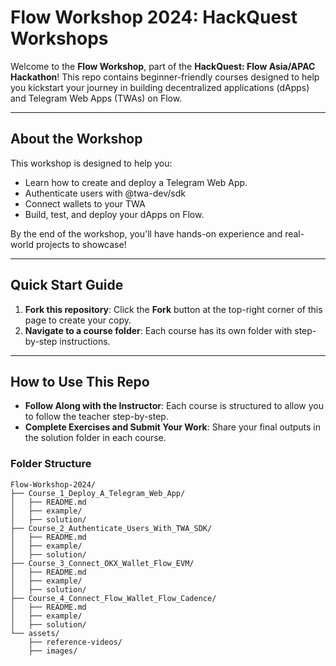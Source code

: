 # Flow Workshop 2024: HackQuest Workshops

Welcome to the **Flow Workshop**, part of the **HackQuest: Flow Asia/APAC Hackathon**! This repo contains beginner-friendly courses designed to help you kickstart your journey in building decentralized applications (dApps) and Telegram Web Apps (TWAs) on Flow.

---

## **About the Workshop**

This workshop is designed to help you:

-   Learn how to create and deploy a Telegram Web App.
-   Authenticate users with @twa-dev/sdk
-   Connect wallets to your TWA
-   Build, test, and deploy your dApps on Flow.

By the end of the workshop, you'll have hands-on experience and real-world projects to showcase!

---

## **Quick Start Guide**

1. **Fork this repository**: Click the **Fork** button at the top-right corner of this page to create your copy.
2. **Navigate to a course folder**: Each course has its own folder with step-by-step instructions.

---

## **How to Use This Repo**

-   **Follow Along with the Instructor**: Each course is structured to allow you to follow the teacher step-by-step.
-   **Complete Exercises and Submit Your Work**: Share your final outputs in the solution folder in each course.

### **Folder Structure**

```plaintext
Flow-Workshop-2024/
├── Course_1_Deploy_A_Telegram_Web_App/
│   ├── README.md
│   ├── example/
│   ├── solution/
├── Course_2_Authenticate_Users_With_TWA_SDK/
│   ├── README.md
│   ├── example/
│   ├── solution/
├── Course_3_Connect_OKX_Wallet_Flow_EVM/
│   ├── README.md
│   ├── example/
│   ├── solution/
├── Course_4_Connect_Flow_Wallet_Flow_Cadence/
│   ├── README.md
│   ├── example/
│   ├── solution/
└── assets/
    ├── reference-videos/
    ├── images/

```
